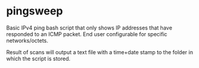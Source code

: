 # pingsweep
Basic IPv4 ping bash script that only shows IP addresses that have responded to an ICMP packet. End user configurable for specific networks/octets.

Result of scans will output a text file with a time+date stamp to the folder in which the script is stored.
